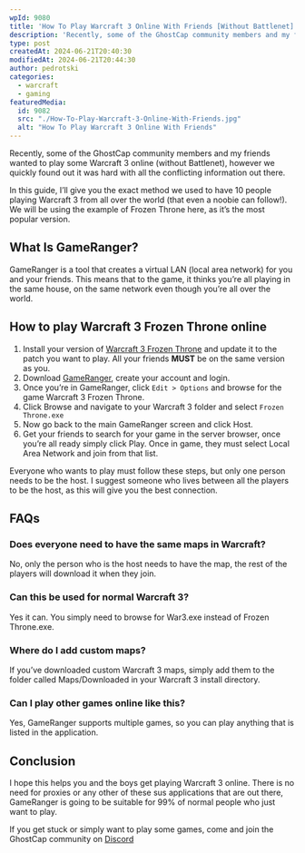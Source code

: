```yaml
---
wpId: 9080
title: 'How To Play Warcraft 3 Online With Friends [Without Battlenet]'
description: 'Recently, some of the GhostCap community members and my friends ...'
type: post
createdAt: 2024-06-21T20:40:30
modifiedAt: 2024-06-21T20:44:30
author: pedrotski
categories:
  - warcraft
  - gaming
featuredMedia:
  id: 9082
  src: "./How-To-Play-Warcraft-3-Online-With-Friends.jpg"
  alt: "How To Play Warcraft 3 Online With Friends"
---
```



Recently, some of the GhostCap community members and my friends wanted to play some Warcraft 3 online (without Battlenet), however we quickly found out it was hard with all the conflicting information out there. 

In this guide, I’ll give you the exact method we used to have 10 people playing Warcraft 3 from all over the world (that even a noobie can follow!). We will be using the example of Frozen Throne here, as it’s the most popular version.

## What Is GameRanger?

GameRanger is a tool that creates a virtual LAN (local area network) for you and your friends. This means that to the game, it thinks you’re all playing in the same house, on the same network even though you’re all over the world.

## How to play Warcraft 3 Frozen Throne online

1.  Install your version of [Warcraft 3 Frozen Throne](https://archive.org/search?query=warcraft+3+frozen+throne) and update it to the patch you want to play. All your friends **MUST** be on the same version as you.
2.  Download [GameRanger](https://www.gameranger.com/download/), create your account and login.
3.  Once you’re in GameRanger, click `Edit > Options` and browse for the game Warcraft 3 Frozen Throne.
4.  Click Browse and navigate to your Warcraft 3 folder and select `Frozen Throne.exe`
5.  Now go back to the main GameRanger screen and click Host.
6.  Get your friends to search for your game in the server browser, once you’re all ready simply click Play. Once in game, they must select Local Area Network and join from that list.

Everyone who wants to play must follow these steps, but only one person needs to be the host. I suggest someone who lives between all the players to be the host, as this will give you the best connection.

## FAQs

### Does everyone need to have the same maps in Warcraft?

No, only the person who is the host needs to have the map, the rest of the players will download it when they join.

### Can this be used for normal Warcraft 3?

Yes it can. You simply need to browse for War3.exe instead of Frozen Throne.exe.

### Where do I add custom maps?

If you’ve downloaded custom Warcraft 3 maps, simply add them to the folder called Maps/Downloaded in your Warcraft 3 install directory.

### Can I play other games online like this?

Yes, GameRanger supports multiple games, so you can play anything that is listed in the application.

## Conclusion

I hope this helps you and the boys get playing Warcraft 3 online. There is no need for proxies or any other of these sus applications that are out there, GameRanger is going to be suitable for 99% of normal people who just want to play.

If you get stuck or simply want to play some games, come and join the GhostCap community on [Discord](https://www.ghostcap.com/discord)